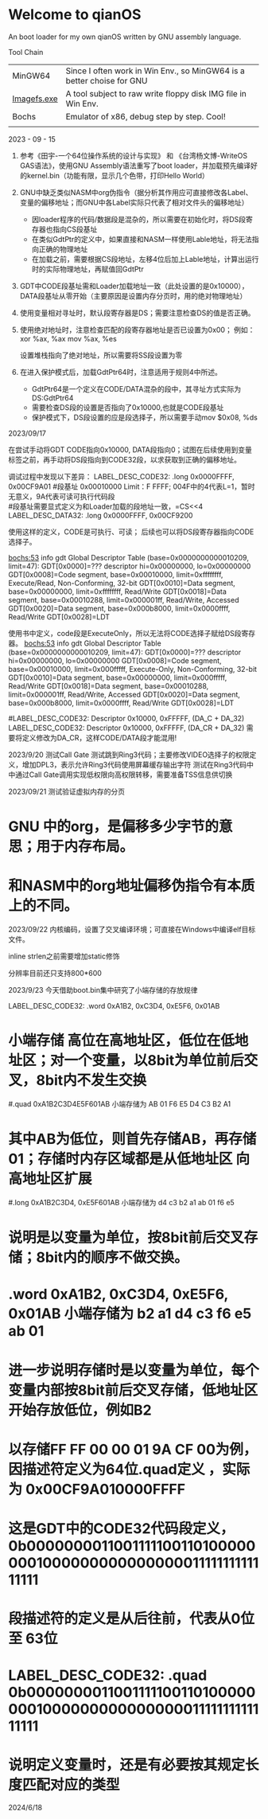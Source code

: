 # Welcome to qianOS
An boot loader for my own qianOS written by GNU assembly language.

Tool Chain

|             |                                                              |      |
| :---------- | :----------------------------------------------------------- | ---- |
| MinGW64     | Since I often work in Win Env., so MinGW64 is a better choise for GNU |      |
| [Imagefs.exe](https://github.com/henck/imagefs) | A tool subject to raw write floppy disk IMG file in Win Env.   |      |
| Bochs       | Emulator of x86, debug step by step. Cool!                   |      |
|             |                                                              |      |

2023 - 09 - 15

1. 参考《田宇-一个64位操作系统的设计与实现》 和 《台湾杨文博-WriteOS GAS语法》，使用GNU Assembly语法重写了boot loader，并加载预先编译好的kernel.bin（功能有限，显示几个色带，打印Hello World）

2. GNU中缺乏类似NASM中org伪指令（据分析其作用应可直接修改各Label、变量的偏移地址；而GNU中各Label实际只代表了相对文件头的偏移地址）
   - 因loader程序的代码/数据段是混杂的，所以需要在初始化时，将DS段寄存器也指向CS段基址
   - 在类似GdtPtr的定义中，如果直接和NASM一样使用Lable地址，将无法指向正确的物理地址
   - 在加载之前，需要根据CS段地址，左移4位后加上Lable地址，计算出运行时的实际物理地址，再赋值回GdtPtr

3. GDT中CODE段基址需和Loader加载地址一致（此处设置的是0x10000），DATA段基址从零开始（主要原因是设置内存分页时，用的绝对物理地址）

4. 使用变量相对寻址时，默认段寄存器是DS；需要注意检查DS的值是否正确。
5. 使用绝对地址时，注意检查匹配的段寄存器地址是否已设置为0x00； 例如：
        xor %ax, %ax
        mov %ax, %es

    设置堆栈指向了绝对地址，所以需要将SS段设置为零

6. 在进入保护模式后，加载GdtPtr64时，注意适用于规则4中所述。
   - GdtPtr64是一个定义在CODE/DATA混杂的段中，其寻址方式实际为DS:GdtPtr64
   - 需要检查DS段的设置是否指向了0x10000,也就是CODE段基址
   - 保护模式下，DS段设置的应是段选择子，所以需要手动mov $0x08, %ds


2023/09/17

在尝试手动将GDT CODE指向0x10000, DATA段指向0；试图在后续使用到变量标签之前，再手动将DS段指向到CODE32段，以求获取到正确的偏移地址。

调试过程中发现以下差异：
LABEL_DESC_CODE32: .long 0x0000FFFF, 0x00CF9A01
	#段基址 0x00010000  Limit：F FFFF; 004F中的4代表L=1，暂时无意义，9A代表可读可执行代码段		
	#段基址需要显式定义为和Loader加载的段地址一致，=CS<<4
LABEL_DESC_DATA32: .long 0x0000FFFF, 0x00CF9200

使用这样的定义，CODE是可执行、可读； 后续也可以将DS段寄存器指向CODE选择子。

<bochs:53> info gdt
Global Descriptor Table (base=0x0000000000010209, limit=47):
GDT[0x0000]=??? descriptor hi=0x00000000, lo=0x00000000
GDT[0x0008]=Code segment, base=0x00010000, limit=0xffffffff, Execute/Read, Non-Conforming, 32-bit
GDT[0x0010]=Data segment, base=0x00000000, limit=0xffffffff, Read/Write
GDT[0x0018]=Data segment, base=0x00010288, limit=0x000001ff, Read/Write, Accessed
GDT[0x0020]=Data segment, base=0x000b8000, limit=0x0000ffff, Read/Write
GDT[0x0028]=LDT

使用书中定义，code段是ExecuteOnly，所以无法将CODE选择子赋给DS段寄存器。
<bochs:53> info gdt
Global Descriptor Table (base=0x0000000000010209, limit=47):
GDT[0x0000]=??? descriptor hi=0x00000000, lo=0x00000000
GDT[0x0008]=Code segment, base=0x00010000, limit=0x000fffff, Execute-Only, Non-Conforming, 32-bit
GDT[0x0010]=Data segment, base=0x00000000, limit=0x000fffff, Read/Write
GDT[0x0018]=Data segment, base=0x00010288, limit=0x000001ff, Read/Write, Accessed
GDT[0x0020]=Data segment, base=0x000b8000, limit=0x0000ffff, Read/Write
GDT[0x0028]=LDT

#LABEL_DESC_CODE32:  Descriptor  0x10000,       0xFFFFF, (DA_C + DA_32)
LABEL_DESC_CODE32:  Descriptor  0x10000,       0xFFFFF, (DA_CR + DA_32)
需要将定义修改为DA_CR，这样CODE/DATA段才能混用!

2023/9/20
测试Call Gate
测试跳到Ring3代码；主要修改VIDEO选择子的权限定义，增加DPL3，表示允许Ring3代码使用屏幕缓存输出字符
测试在Ring3代码中中通过Call Gate调用实现低权限向高权限转移，需要准备TSS信息供切换

2023/09/21
测试验证虚拟内存的分页

# GNU 中的org，是偏移多少字节的意思；用于内存布局。
# 和NASM中的org地址偏移伪指令有本质上的不同。

2023/09/22
内核编码，设置了交叉编译环境；可直接在Windows中编译elf目标文件。

inline strlen之前需要增加static修饰

分辨率目前还只支持800*600

2023/9/23
今天借助boot.bin集中研究了小端存储的存放规律

LABEL_DESC_CODE32: .word 0xA1B2, 0xC3D4, 0xE5F6, 0x01AB
# 小端存储 高位在高地址区，低位在低地址区；对一个变量，以8bit为单位前后交叉，8bit内不发生交换
#.quad 0xA1B2C3D4E5F601AB 小端存储为 AB 01 F6 E5 D4 C3 B2 A1
#           其中AB为低位，则首先存储AB，再存储01；存储时内存区域都是从低地址区 向 高地址区扩展
#.long 0xA1B2C3D4, 0xE5F601AB 小端存储为 d4 c3 b2 a1 ab 01 f6 e5
# 说明是以变量为单位，按8bit前后交叉存储；8bit内的顺序不做交换。
# .word 0xA1B2, 0xC3D4, 0xE5F6, 0x01AB 小端存储为 b2 a1 d4 c3 f6 e5 ab 01
# 进一步说明存储时是以变量为单位，每个变量内部按8bit前后交叉存储，低地址区开始存放低位，例如B2
#
# 以存储FF FF 00 00 01 9A CF 00为例，因描述符定义为64位.quad定义 ，实际为 0x00CF9A010000FFFF
# 这是GDT中的CODE32代码段定义，0b0000000011001111100110100000000100000000000000001111111111111111
# 段描述符的定义是从后往前，代表从0位 至 63位
# LABEL_DESC_CODE32: .quad 0b0000000011001111100110100000000100000000000000001111111111111111
# 说明定义变量时，还是有必要按其规定长度匹配对应的类型

2024/6/18 